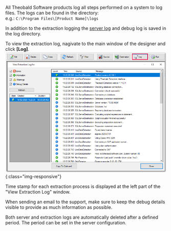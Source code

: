 All Theobald Software products log all steps performed on a system to log files.
The logs can be found in the directory: <br>
e.g.: `C:\Program Files\[Product Name]\logs`

In addition to the extraction logging the [server log](./server-logging) and debug log is saved in the log directory.

To view the extraction log, nagivate to the main window of the designer and click **[Log]**.
![View-Extraction-Log](/img/content/View-Extraction-Log.png){:class="img-responsive"}

Time stamp for each extraction process is displayed at the left part of the "View Extraction Log" window.

When sending an email to the support, make sure to keep the debug details visible to provide as much information as possible.

Both server and extraction logs are automatically deleted after a defined period. The period can be set in the server configuration.

